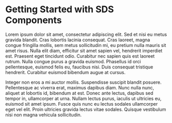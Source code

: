 # Getting Started with SDS Components

Lorem ipsum dolor sit amet, consectetur adipiscing elit. Sed et nisi eu metus gravida blandit. Cras lobortis lacinia consequat. Cras laoreet, magna congue fringilla mollis, sem metus sollicitudin mi, eu pretium nulla mauris sit amet risus. Nulla elit diam, efficitur sit amet sapien vel, hendrerit imperdiet est. Praesent eget tincidunt odio. Curabitur nec sapien quis est laoreet rutrum. Nulla congue purus a gravida euismod. Phasellus id orci pellentesque, euismod felis eu, faucibus nisi. Duis consequat tristique hendrerit. Curabitur euismod bibendum augue at cursus.

Integer non eros a mi auctor mollis. Suspendisse suscipit blandit posuere. Pellentesque ac viverra erat, maximus dapibus diam. Nunc nulla nunc, aliquet at lobortis id, bibendum at est. Donec ante lectus, dapibus sed tempor in, ullamcorper at urna. Nullam lectus purus, iaculis ut ultricies eu, euismod sit amet ipsum. Fusce quis nunc eu lectus sodales ullamcorper eget vel elit. Proin ultricies gravida lectus vitae sodales. Quisque vestibulum nisi non magna vehicula sollicitudin.
